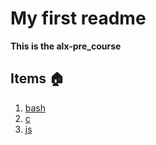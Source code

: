 # My first readme
**This is the alx-pre_course**

## Items 🏠
1. [bash](0x01-git/bash)
2. [c](0x01-git/c)
3. [js](0x01-git/js)

